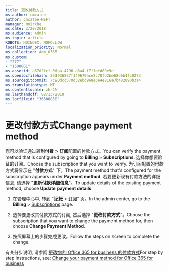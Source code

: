 ```yaml
---
title: 更改付款方式
ms.author: cmcatee
author: cmcatee-MSFT
manager: mnirkhe
ms.date: 2/20/2018
ms.audience: Admin
ms.topic: article
ROBOTS: NOINDEX, NOFOLLOW
localization_priority: Normal
ms.collection: Adm_O365
ms.custom:
- "277"
- "1500001"
ms.assetid: a67d2fcf-0faa-4796-a6a4-f7ffefd89e9c
ms.openlocfilehash: 261936877f149670ace8c70fd2be68d6b4fc0273
ms.sourcegitcommit: 7c90dcc570d32ebd968e3e4e816a7b482890b3a4
ms.translationtype: MT
ms.contentlocale: zh-CN
ms.lasthandoff: 08/13/2019
ms.locfileid: "36386838"
---
```

# <a name="change-payment-method"></a><span data-ttu-id="43274-102">更改付款方式</span><span class="sxs-lookup"><span data-stu-id="43274-102">Change payment method</span></span>

<span data-ttu-id="43274-103">您可以验证通过转到**付费** \> **订阅**配置的付款方式。</span><span class="sxs-lookup"><span data-stu-id="43274-103">You can verify the payment method that is configured by going to **Billing** \> **Subscriptions**.</span></span> <span data-ttu-id="43274-104">选择你想要验证的订阅。</span><span class="sxs-lookup"><span data-stu-id="43274-104">Choose the subscription that you want to verify.</span></span> <span data-ttu-id="43274-105">为订阅配置的付款方式将显示在 "**付款方式**" 下。</span><span class="sxs-lookup"><span data-stu-id="43274-105">The payment method that's configured for the subscription appears under **Payment method**.</span></span> <span data-ttu-id="43274-106">若要更新现有付款方法的详细信息, 请选择 "**更新付款详细信息**"。</span><span class="sxs-lookup"><span data-stu-id="43274-106">To update details of the existing payment method, choose **Update payment details**.</span></span>
  
1. <span data-ttu-id="43274-107">在管理中心中, 转到 "**记帐** \> [订阅](https://go.microsoft.com/fwlink/p/?linkid=842054)" 页。</span><span class="sxs-lookup"><span data-stu-id="43274-107">In the admin center, go to the **Billing** \> [Subscriptions](https://go.microsoft.com/fwlink/p/?linkid=842054) page.</span></span>

2. <span data-ttu-id="43274-108">选择要更改其付款方式的订阅, 然后选择 "**更改付款方式**"。</span><span class="sxs-lookup"><span data-stu-id="43274-108">Choose the subscription that you want to change the payment method for, then choose **Change Payment Method**.</span></span>

3. <span data-ttu-id="43274-109">按照屏幕上的步骤完成更改。</span><span class="sxs-lookup"><span data-stu-id="43274-109">Follow the steps on screen to complete the change.</span></span>

<span data-ttu-id="43274-110">有关分步说明, 请参阅:[更改您的 Office 365 for business 的付款方式](https://docs.microsoft.com/en-us/office365/admin/subscriptions-and-billing/change-payment-method)</span><span class="sxs-lookup"><span data-stu-id="43274-110">For step by step instructions, see: [Change your payment method for Office 365 for business](https://docs.microsoft.com/en-us/office365/admin/subscriptions-and-billing/change-payment-method)</span></span>